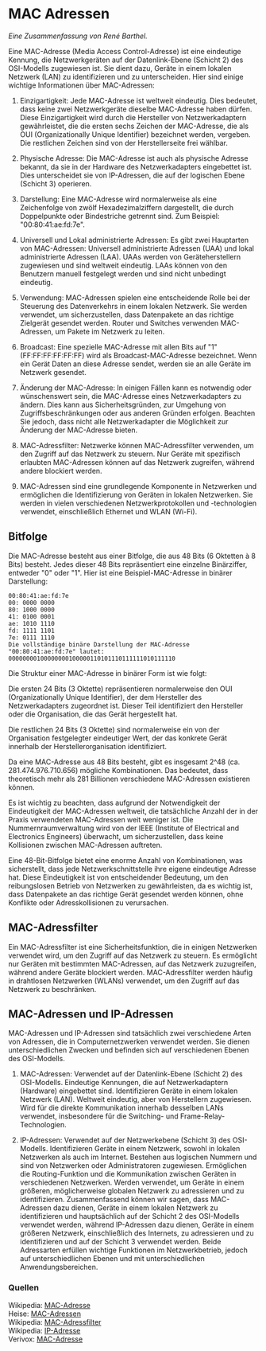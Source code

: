 # MAC Adressen

_Eine Zusammenfassung von René Barthel._

Eine MAC-Adresse (Media Access Control-Adresse) ist eine eindeutige Kennung, die Netzwerkgeräten auf der Datenlink-Ebene (Schicht 2) des OSI-Modells zugewiesen ist. Sie dient dazu, Geräte in einem lokalen Netzwerk (LAN) zu identifizieren und zu unterscheiden. Hier sind einige wichtige Informationen über MAC-Adressen:

1. Einzigartigkeit: Jede MAC-Adresse ist weltweit eindeutig. Dies bedeutet, dass keine zwei Netzwerkgeräte dieselbe MAC-Adresse haben dürfen. Diese Einzigartigkeit wird durch die Hersteller von Netzwerkadaptern gewährleistet, die die ersten sechs Zeichen der MAC-Adresse, die als OUI (Organizationally Unique Identifier) bezeichnet werden, vergeben. Die restlichen Zeichen sind von der Herstellerseite frei wählbar.

2. Physische Adresse: Die MAC-Adresse ist auch als physische Adresse bekannt, da sie in der Hardware des Netzwerkadapters eingebettet ist. Dies unterscheidet sie von IP-Adressen, die auf der logischen Ebene (Schicht 3) operieren.

3. Darstellung: Eine MAC-Adresse wird normalerweise als eine Zeichenfolge von zwölf Hexadezimalziffern dargestellt, die durch Doppelpunkte oder Bindestriche getrennt sind. Zum Beispiel: "00:80:41:ae:fd:7e".

4. Universell und Lokal administrierte Adressen: Es gibt zwei Hauptarten von MAC-Adressen: Universell administrierte Adressen (UAA) und lokal administrierte Adressen (LAA). UAAs werden von Geräteherstellern zugewiesen und sind weltweit eindeutig. LAAs können von den Benutzern manuell festgelegt werden und sind nicht unbedingt eindeutig.

5. Verwendung: MAC-Adressen spielen eine entscheidende Rolle bei der Steuerung des Datenverkehrs in einem lokalen Netzwerk. Sie werden verwendet, um sicherzustellen, dass Datenpakete an das richtige Zielgerät gesendet werden. Router und Switches verwenden MAC-Adressen, um Pakete im Netzwerk zu leiten.

6. Broadcast: Eine spezielle MAC-Adresse mit allen Bits auf "1" (FF:FF:FF:FF:FF:FF) wird als Broadcast-MAC-Adresse bezeichnet. Wenn ein Gerät Daten an diese Adresse sendet, werden sie an alle Geräte im Netzwerk gesendet.

7. Änderung der MAC-Adresse: In einigen Fällen kann es notwendig oder wünschenswert sein, die MAC-Adresse eines Netzwerkadapters zu ändern. Dies kann aus Sicherheitsgründen, zur Umgehung von Zugriffsbeschränkungen oder aus anderen Gründen erfolgen. Beachten Sie jedoch, dass nicht alle Netzwerkadapter die Möglichkeit zur Änderung der MAC-Adresse bieten.

8. MAC-Adressfilter: Netzwerke können MAC-Adressfilter verwenden, um den Zugriff auf das Netzwerk zu steuern. Nur Geräte mit spezifisch erlaubten MAC-Adressen können auf das Netzwerk zugreifen, während andere blockiert werden.

9. MAC-Adressen sind eine grundlegende Komponente in Netzwerken und ermöglichen die Identifizierung von Geräten in lokalen Netzwerken. Sie werden in vielen verschiedenen Netzwerkprotokollen und -technologien verwendet, einschließlich Ethernet und WLAN (Wi-Fi).

## Bitfolge

Die MAC-Adresse besteht aus einer Bitfolge, die aus 48 Bits (6 Oktetten à 8 Bits) besteht. Jedes dieser 48 Bits repräsentiert eine einzelne Binärziffer, entweder "0" oder "1". Hier ist eine Beispiel-MAC-Adresse in binärer Darstellung:

```
00:80:41:ae:fd:7e
00: 0000 0000
80: 1000 0000
41: 0100 0001
ae: 1010 1110
fd: 1111 1101
7e: 0111 1110
Die vollständige binäre Darstellung der MAC-Adresse "00:80:41:ae:fd:7e" lautet:
00000000100000000100000110101110111111010111110
```

Die Struktur einer MAC-Adresse in binärer Form ist wie folgt:

Die ersten 24 Bits (3 Oktette) repräsentieren normalerweise den OUI (Organizationally Unique Identifier), der dem Hersteller des Netzwerkadapters zugeordnet ist. Dieser Teil identifiziert den Hersteller oder die Organisation, die das Gerät hergestellt hat.

Die restlichen 24 Bits (3 Oktette) sind normalerweise ein von der Organisation festgelegter eindeutiger Wert, der das konkrete Gerät innerhalb der Herstellerorganisation identifiziert.

Da eine MAC-Adresse aus 48 Bits besteht, gibt es insgesamt 2^48 (ca. 281.474.976.710.656) mögliche Kombinationen. Das bedeutet, dass theoretisch mehr als 281 Billionen verschiedene MAC-Adressen existieren können.

Es ist wichtig zu beachten, dass aufgrund der Notwendigkeit der Eindeutigkeit der MAC-Adressen weltweit, die tatsächliche Anzahl der in der Praxis verwendeten MAC-Adressen weit weniger ist. Die Nummernraumverwaltung wird von der IEEE (Institute of Electrical and Electronics Engineers) überwacht, um sicherzustellen, dass keine Kollisionen zwischen MAC-Adressen auftreten.

Eine 48-Bit-Bitfolge bietet eine enorme Anzahl von Kombinationen, was sicherstellt, dass jede Netzwerkschnittstelle ihre eigene eindeutige Adresse hat. Diese Eindeutigkeit ist von entscheidender Bedeutung, um den reibungslosen Betrieb von Netzwerken zu gewährleisten, da es wichtig ist, dass Datenpakete an das richtige Gerät gesendet werden können, ohne Konflikte oder Adresskollisionen zu verursachen.

## MAC-Adressfilter

Ein MAC-Adressfilter ist eine Sicherheitsfunktion, die in einigen Netzwerken verwendet wird, um den Zugriff auf das Netzwerk zu steuern. Es ermöglicht nur Geräten mit bestimmten MAC-Adressen, auf das Netzwerk zuzugreifen, während andere Geräte blockiert werden. MAC-Adressfilter werden häufig in drahtlosen Netzwerken (WLANs) verwendet, um den Zugriff auf das Netzwerk zu beschränken.

## MAC-Adressen und IP-Adressen

MAC-Adressen und IP-Adressen sind tatsächlich zwei verschiedene Arten von Adressen, die in Computernetzwerken verwendet werden. Sie dienen unterschiedlichen Zwecken und befinden sich auf verschiedenen Ebenen des OSI-Modells.

1. MAC-Adressen:
   Verwendet auf der Datenlink-Ebene (Schicht 2) des OSI-Modells.
   Eindeutige Kennungen, die auf Netzwerkadaptern (Hardware) eingebettet sind.
   Identifizieren Geräte in einem lokalen Netzwerk (LAN).
   Weltweit eindeutig, aber von Herstellern zugewiesen.
   Wird für die direkte Kommunikation innerhalb desselben LANs verwendet, insbesondere für die Switching- und Frame-Relay-Technologien.

2. IP-Adressen:
   Verwendet auf der Netzwerkebene (Schicht 3) des OSI-Modells.
   Identifizieren Geräte in einem Netzwerk, sowohl in lokalen Netzwerken als auch im Internet.
   Bestehen aus logischen Nummern und sind von Netzwerken oder Administratoren zugewiesen.
   Ermöglichen die Routing-Funktion und die Kommunikation zwischen Geräten in verschiedenen Netzwerken.
   Werden verwendet, um Geräte in einem größeren, möglicherweise globalen Netzwerk zu adressieren und zu identifizieren.
   Zusammenfassend können wir sagen, dass MAC-Adressen dazu dienen, Geräte in einem lokalen Netzwerk zu identifizieren und hauptsächlich auf der Schicht 2 des OSI-Modells verwendet werden, während IP-Adressen dazu dienen, Geräte in einem größeren Netzwerk, einschließlich des Internets, zu adressieren und zu identifizieren und auf der Schicht 3 verwendet werden. Beide Adressarten erfüllen wichtige Funktionen im Netzwerkbetrieb, jedoch auf unterschiedlichen Ebenen und mit unterschiedlichen Anwendungsbereichen.

### Quellen

Wikipedia: [MAC-Adresse](https://de.wikipedia.org/wiki/MAC-Adresse)  
Heise: [MAC-Adressen](https://www.heise.de/tipps-tricks/Was-ist-eine-MAC-Adresse-4949263.html)  
Wikipedia: [MAC-Adressfilter](https://de.wikipedia.org/wiki/MAC-Adressfilter)  
Wikipedia: [IP-Adresse](https://de.wikipedia.org/wiki/IP-Adresse)  
Verivox: [MAC-Adresse](https://www.verivox.de/internet/mac-adresse/)
